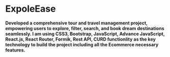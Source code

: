 # ExpoleEase
<b> Developed a comprehensive tour and travel management project, empowering users to explore, filter, search, and book dream destinations seamlessly. I am using CSS3, Bootstrap, JavaScript, Advance JavaScript, React.js, React Router, Formik, Rest API, CURD functionlity as the key technology to build the project including all the Ecommerce necessary features.</b>
